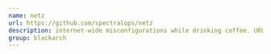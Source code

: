 ```yaml
---
name: netz
url: https://github.com/spectralops/netz
description: internet-wide misconfigurations while drinking coffee. URL : https://github.com/spectralops/netz Groups : blackarch blackarch-scanner
group: blackarch
---
```

